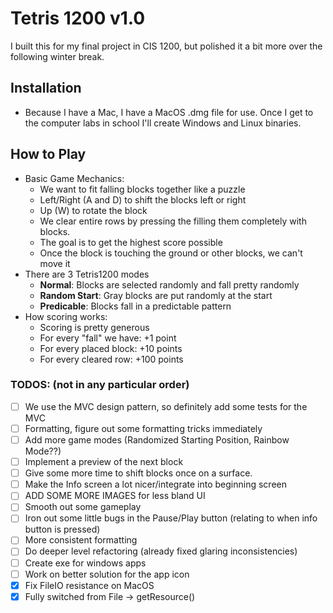 # Tetris 1200 v1.0

I built this for my final project in CIS 1200, but polished it a bit more over the 
following winter break.
## Installation
- Because I have a Mac, I have a MacOS .dmg file for use. Once I get to
the computer labs in school I'll create Windows and Linux binaries.


## How to Play
- Basic Game Mechanics:
  - We want to fit falling blocks together like a puzzle
  - Left/Right (A and D) to shift the blocks left or right
  - Up (W) to rotate the block
  - We clear entire rows by pressing the filling them completely with blocks.
  - The goal is to get the highest score possible
  - Once the block is touching the ground or other blocks, we can't move it
- There are 3 Tetris1200 modes
  - **Normal**: Blocks are selected randomly and fall pretty randomly
  - **Random Start**: Gray blocks are put randomly at the start
  - **Predicable**: Blocks fall in a predictable pattern
- How scoring works:
  - Scoring is pretty generous
  - For every "fall" we have: +1 point
  - For every placed block: +10 points
  - For every cleared row: +100 points


### TODOS: (not in any particular order)
- [ ] We use the MVC design pattern, so definitely add some tests for the MVC
- [ ] Formatting, figure out some formatting tricks immediately
- [ ] Add more game modes (Randomized Starting Position, Rainbow Mode??)
- [ ] Implement a preview of the next block
- [ ] Give some more time to shift blocks once on a surface.
- [ ] Make the Info screen a lot nicer/integrate into beginning screen
- [ ] ADD SOME MORE IMAGES for less bland UI
- [ ] Smooth out some gameplay
- [ ] Iron out some little bugs in the Pause/Play button (relating to when info button is pressed)
- [ ] More consistent formatting
- [ ] Do deeper level refactoring (already fixed glaring inconsistencies)
- [ ] Create exe for windows apps
- [ ] Work on better solution for the app icon
- [x] Fix FileIO resistance on MacOS
- [x] Fully switched from File -> getResource()
